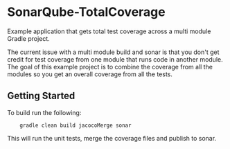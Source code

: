 # SonarQube-TotalCoverage
Example application that gets total test coverage across a multi module Gradle project.

The current issue with a multi module build and sonar is that you don't get credit for
test coverage from one module that runs code in another module.  The goal of this example
project is to combine the coverage from all the modules so you get an overall coverage
from all the tests.

## Getting Started

To build run the following:

        gradle clean build jacocoMerge sonar

This will run the unit tests, merge the coverage files and publish to sonar.

